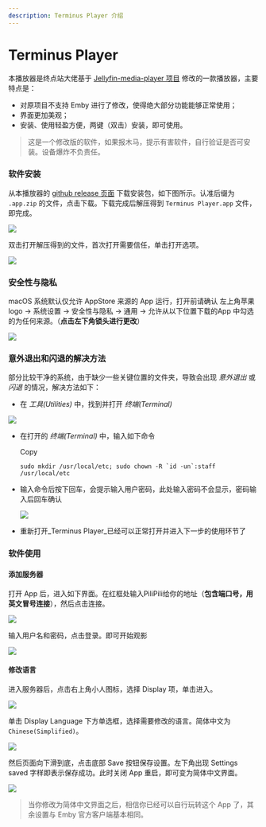 ```yaml
---
description: Terminus Player 介绍
---
```


# Terminus Player

本播放器是终点站大佬基于 [Jellyfin-media-player 项目](https://github.com/jellyfin/jellyfin-media-player) 修改的一款播放器，主要特点是：

* 对原项目不支持 Emby 进行了修改，使得绝大部分功能能够正常使用；
* 界面更加美观；
* 安装、使用轻盈方便，两键（双击）安装，即可使用。

> 这是一个修改版的软件，如果报木马，提示有害软件，自行验证是否可安装。设备爆炸不负责任。

### 软件安装[​](https://embywiki.911997.xyz/docs/usage/macos/terminus-player/basic/#%E8%BD%AF%E4%BB%B6%E5%AE%89%E8%A3%85) <a href="#ruan-jian-an-zhuang" id="ruan-jian-an-zhuang"></a>

从本播放器的 [github release 页面](https://github.com/Terminus-Media/jellyfin-media-player/releases) 下载安装包，如下图所示。认准后缀为 `.app.zip` 的文件，点击下载。下载完成后解压得到 `Terminus Player.app` 文件，即完成。

![](https://pilipili.gitbook.io/\~gitbook/image?url=https%3A%2F%2Fgithub.com%2Fhsuyelin%2FPiliPili%2Fblob%2Fmain%2Fsrc%2Fimages%2Fmacos\_terminus\_connect\_1.png%3Fraw%3Dtrue\&width=768\&dpr=4\&quality=100\&sign=31e56b9d\&sv=1)

双击打开解压得到的文件，首次打开需要信任，单击打开选项。

![](https://pilipili.gitbook.io/\~gitbook/image?url=https%3A%2F%2Fgithub.com%2Fhsuyelin%2FPiliPili%2Fblob%2Fmain%2Fsrc%2Fimages%2Fmacos\_terminus\_connect\_2.png%3Fraw%3Dtrue\&width=768\&dpr=4\&quality=100\&sign=8bc74608\&sv=1)

### 安全性与隐私[​](https://embywiki.911997.xyz/docs/usage/macos/terminus-player/basic/#%E5%AE%89%E5%85%A8%E6%80%A7%E4%B8%8E%E9%9A%90%E7%A7%81) <a href="#an-quan-xing-yu-yin-si" id="an-quan-xing-yu-yin-si"></a>

macOS 系统默认仅允许 AppStore 来源的 App 运行，打开前请确认 左上角苹果 logo -> 系统设置 -> 安全性与隐私 -> 通用 -> 允许从以下位置下载的App 中勾选的为任何来源。（**点击左下角锁头进行更改**）

![](https://pilipili.gitbook.io/\~gitbook/image?url=https%3A%2F%2Fgithub.com%2Fhsuyelin%2FPiliPili%2Fblob%2Fmain%2Fsrc%2Fimages%2Fmacos\_terminus\_connect\_3.png%3Fraw%3Dtrue\&width=768\&dpr=4\&quality=100\&sign=d93d2b9b\&sv=1)

### 意外退出和闪退的解决方法[​](https://embywiki.911997.xyz/docs/usage/macos/terminus-player/basic/#%E6%84%8F%E5%A4%96%E9%80%80%E5%87%BA%E5%92%8C%E9%97%AA%E9%80%80%E7%9A%84%E8%A7%A3%E5%86%B3%E6%96%B9%E6%B3%95) <a href="#yi-wai-tui-chu-he-shan-tui-de-jie-jue-fang-fa" id="yi-wai-tui-chu-he-shan-tui-de-jie-jue-fang-fa"></a>

部分比较干净的系统，由于缺少一些关键位置的文件夹，导致会出现 _意外退出_ 或 _闪退_ 的情况，解决方法如下：

* 在 _工具(Utilities)_ 中，找到并打开 _终端(Terminal)_

![](https://pilipili.gitbook.io/\~gitbook/image?url=https%3A%2F%2Fgithub.com%2Fhsuyelin%2FPiliPili%2Fblob%2Fmain%2Fsrc%2Fimages%2Fmacos\_terminus\_connect\_3.png%3Fraw%3Dtrue\&width=768\&dpr=4\&quality=100\&sign=d93d2b9b\&sv=1)

*   在打开的 _终端(Terminal)_ 中，输入如下命令

    Copy

    ```
    sudo mkdir /usr/local/etc; sudo chown -R `id -un`:staff /usr/local/etc
    ```
*   输入命令后按下回车，会提示输入用户密码，此处输入密码不会显示，密码输入后回车确认

    ![](https://pilipili.gitbook.io/\~gitbook/image?url=https%3A%2F%2Fgithub.com%2Fhsuyelin%2FPiliPili%2Fblob%2Fmain%2Fsrc%2Fimages%2Fmacos\_terminus\_connect\_4.png%3Fraw%3Dtrue\&width=768\&dpr=4\&quality=100\&sign=c3b4b14e\&sv=1)
* 重新打开_Terminus Player_已经可以正常打开并进入下一步的使用环节了

### 软件使用[​](https://embywiki.911997.xyz/docs/usage/macos/terminus-player/basic/#%E8%BD%AF%E4%BB%B6%E4%BD%BF%E7%94%A8) <a href="#ruan-jian-shi-yong" id="ruan-jian-shi-yong"></a>

#### 添加服务器[​](https://embywiki.911997.xyz/docs/usage/macos/terminus-player/basic/#%E6%B7%BB%E5%8A%A0%E6%9C%8D%E5%8A%A1%E5%99%A8) <a href="#tian-jia-fu-wu-qi" id="tian-jia-fu-wu-qi"></a>

打开 App 后，进入如下界面。在红框处输入PiliPili给你的地址（**包含端口号，用英文冒号连接**），然后点击连接。

![](https://pilipili.gitbook.io/\~gitbook/image?url=https%3A%2F%2Fgithub.com%2Fhsuyelin%2FPiliPili%2Fblob%2Fmain%2Fsrc%2Fimages%2Fmacos\_terminus\_connect\_5.png%3Fraw%3Dtrue\&width=768\&dpr=4\&quality=100\&sign=a2be6109\&sv=1)

输入用户名和密码，点击登录。即可开始观影

![](https://pilipili.gitbook.io/\~gitbook/image?url=https%3A%2F%2Fgithub.com%2Fhsuyelin%2FPiliPili%2Fblob%2Fmain%2Fsrc%2Fimages%2Fmacos\_terminus\_connect\_6.png%3Fraw%3Dtrue\&width=768\&dpr=4\&quality=100\&sign=3e1434a4\&sv=1)

#### 修改语言[​](https://embywiki.911997.xyz/docs/usage/macos/terminus-player/basic/#%E4%BF%AE%E6%94%B9%E8%AF%AD%E8%A8%80) <a href="#xiu-gai-yu-yan" id="xiu-gai-yu-yan"></a>

进入服务器后，点击右上角小人图标，选择 Display 项，单击进入。

![](https://pilipili.gitbook.io/\~gitbook/image?url=https%3A%2F%2Fgithub.com%2Fhsuyelin%2FPiliPili%2Fblob%2Fmain%2Fsrc%2Fimages%2Fmacos\_terminus\_connect\_7.png%3Fraw%3Dtrue\&width=768\&dpr=4\&quality=100\&sign=7320867\&sv=1)

单击 Display Language 下方单选框，选择需要修改的语言。简体中文为 `Chinese(Simplified)`。

![](https://pilipili.gitbook.io/\~gitbook/image?url=https%3A%2F%2Fgithub.com%2Fhsuyelin%2FPiliPili%2Fblob%2Fmain%2Fsrc%2Fimages%2Fmacos\_terminus\_connect\_8.png%3Fraw%3Dtrue\&width=768\&dpr=4\&quality=100\&sign=6f3002ca\&sv=1)

然后页面向下滑到底，点击底部 Save 按钮保存设置。左下角出现 Settings saved 字样即表示保存成功。此时关闭 App 重启，即可变为简体中文界面。

![](https://pilipili.gitbook.io/\~gitbook/image?url=https%3A%2F%2Fgithub.com%2Fhsuyelin%2FPiliPili%2Fblob%2Fmain%2Fsrc%2Fimages%2Fmacos\_terminus\_connect\_10.png%3Fraw%3Dtrue\&width=768\&dpr=4\&quality=100\&sign=8f1f8a09\&sv=1)

> 当你修改为简体中文界面之后，相信你已经可以自行玩转这个 App 了，其余设置与 Emby 官方客户端基本相同。
